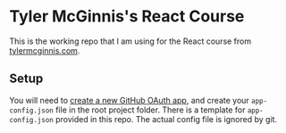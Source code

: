 # Tyler McGinnis's React Course

This is the working repo that I am using for the React course from [tylermcginnis.com](https://tylermcginnis.com/).

## Setup

You will need to [create a new GitHub OAuth app](https://developer.github.com/apps/building-oauth-apps/creating-an-oauth-app/), and create your `app-config.json` file in the root project folder. There is a template for `app-config.json` provided in this repo. The actual config file is ignored by git.